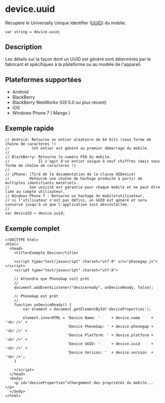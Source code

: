device.uuid
===========

Récupère le Universally Unique Identifier ([UUID](http://fr.wikipedia.org/wiki/Universal_Unique_Identifier)) du mobile.

    var string = device.uuid;
    
Description
-----------

Les détails sur la façon dont un UUID est généré sont déterminés par le fabricant et spécifiques à la plateforme ou au modèle de l'appareil.

Plateformes supportées
----------------------

- Android
- BlackBerry
- BlackBerry WebWorks (OS 5.0 ou plus récent)
- iOS
- Windows Phone 7 ( Mango )

Exemple rapide
--------------

    // Android: Retourne un entier aléatoire de 64 bits (sous forme de chaîne de caractères !)
    //          Cet entier est généré au premier démarrage du mobile.
    //
    // BlackBerry: Retourne le numéro PIN du mobile.
    //             Il s'agit d'un entier unique à neuf chiffres (mais sous forme de chaîne de caractères !)
    //
    // iPhone: (Tiré de la documentation de la classe UIDevice)
    //         Retourne une chaîne de hachage produite à partir de multiples identifiants matériels.
    //         Son unicité est garantie pour chaque mobile et ne peut être liée au compte utilisateur.
    // Windows Phone 7 : Retourne un hachage du mobile+utilisateur,
    // si l'utilisateur n'est pas défini, un GUID est généré et sera conservé jusqu'à ce que l'application soit désinstallée.
    // 
    var deviceID = device.uuid;

Exemple complet
---------------

    <!DOCTYPE html>
    <html>
      <head>
        <title>Exemple Device</title>

        <script type="text/javascript" charset="utf-8" src="phonegap.js"></script>
        <script type="text/javascript" charset="utf-8">

        // Attendre que PhoneGap soit prêt
        //
        document.addEventListener("deviceready", onDeviceReady, false);

        // PhoneGap est prêt
        //
        function onDeviceReady() {
            var element = document.getElementById('deviceProperties');
    
            element.innerHTML = 'Device Name: '     + device.name     + '<br />' + 
                                'Device PhoneGap: ' + device.phonegap + '<br />' + 
                                'Device Platform: ' + device.platform + '<br />' + 
                                'Device UUID: '     + device.uuid     + '<br />' + 
                                'Device Version: '  + device.version  + '<br />';
        }

        </script>
      </head>
      <body>
        <p id="deviceProperties">Chargement des propriétés du mobile...</p>
      </body>
    </html>